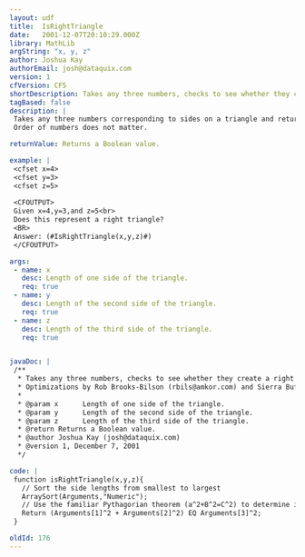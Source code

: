 ```yaml
---
layout: udf
title:  IsRightTriangle
date:   2001-12-07T20:10:29.000Z
library: MathLib
argString: "x, y, z"
author: Joshua Kay
authorEmail: josh@dataquix.com
version: 1
cfVersion: CF5
shortDescription: Takes any three numbers, checks to see whether they create a right triangle.
tagBased: false
description: |
 Takes any three numbers corresponding to sides on a triangle and returns a boolean for whether or not the three sides can create a right triangle.  
 Order of numbers does not matter.

returnValue: Returns a Boolean value.

example: |
 <cfset x=4>
 <cfset y=3>
 <cfset z=5>
 
 <CFOUTPUT>
 Given x=4,y=3,and z=5<br>
 Does this represent a right triangle?
 <BR>
 Answer: (#IsRightTriangle(x,y,z)#)
 </CFOUTPUT>

args:
 - name: x
   desc: Length of one side of the triangle.
   req: true
 - name: y
   desc: Length of the second side of the triangle.
   req: true
 - name: z
   desc: Length of the third side of the triangle.
   req: true


javaDoc: |
 /**
  * Takes any three numbers, checks to see whether they create a right triangle.
  * Optimizations by Rob Brooks-Bilson (rbils@amkor.com) and Sierra Bufe (sierra@brighterfusion.com)
  * 
  * @param x      Length of one side of the triangle. 
  * @param y      Length of the second side of the triangle. 
  * @param z      Length of the third side of the triangle. 
  * @return Returns a Boolean value. 
  * @author Joshua Kay (josh@dataquix.com) 
  * @version 1, December 7, 2001 
  */

code: |
 function isRightTriangle(x,y,z){
   // Sort the side lengths from smallest to largest
   ArraySort(Arguments,"Numeric");
   // Use the familiar Pythagorian theorem (a^2+B^2=C^2) to determine if this is a right triangle
   Return (Arguments[1]^2 + Arguments[2]^2) EQ Arguments[3]^2;
 }

oldId: 176
---
```


